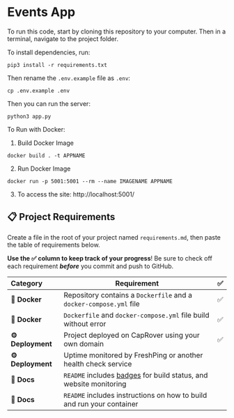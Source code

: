 # Events App

To run this code, start by cloning this repository to your computer. Then in a terminal, navigate to the project folder.

To install dependencies, run:

```
pip3 install -r requirements.txt
```

Then rename the `.env.example` file as `.env`:

```
cp .env.example .env
```

Then you can run the server:

```
python3 app.py
```

To Run with Docker:

1) Build Docker Image
```
docker build . -t APPNAME
```

2) Run Docker Image
```
docker run -p 5001:5001 --rm --name IMAGENAME APPNAME
```

3) To access the site: http://localhost:5001/


## 📋 Project Requirements

Create a file in the root of your project named `requirements.md`, then paste the table of requirements below.

**Use the ✅ column to keep track of your progress**! Be sure to check off each requirement _**before**_ you commit and push to GitHub.

| Category         | Requirement                                                                                         |   ✅   |
| :--------------- | --------------------------------------------------------------------------------------------------- | :---: |
| **🐳 Docker**     | Repository contains a `Dockerfile` and a `docker-compose.yml` file                                  |   ✅    |
| **🐳 Docker**     | `Dockerfile` and `docker-compose.yml` file build without error                                      |   ✅    |
| **⚙️ Deployment** | Project deployed on CapRover using your own domain                                                  |   ✅    |  |  |
| **⚙️ Deployment** | Uptime monitored by FreshPing or another health check service                                       |
| **📝 Docs**       | `README` includes [badges](https://shields.io) for build status, and website monitoring |       |
| **📝 Docs**       | `README` includes instructions on how to build and run your container                               |       |